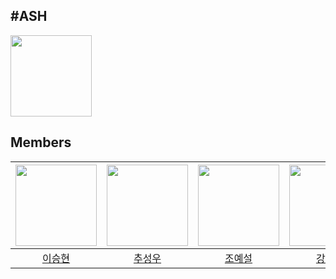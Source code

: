 ## #ASH
<img src="https://postfiles.pstatic.net/MjAyNDAzMjFfMzEg/MDAxNzEwOTk5NTgwNTY3.h4faLcMkLH2rxJOz15DYM1sKFx0utPeysbAbUfeVgbgg.UF8ELsfVaRq6dqIKHeZ3S4GkZ5HcnTqeRPBC-7hAm5wg.PNG/%EB%A1%9C%EA%B3%B5_BGX.png?type=w966" width="130" />

<br>

## Members
|<img src="https://avatars.githubusercontent.com/u/82251632?v=4"  width="130"/>|<img src="https://avatars.githubusercontent.com/u/126847458?v=4"  width="130"/>|<img src="https://avatars.githubusercontent.com/u/122879868?v=4"  width="130"/>|<img src="https://avatars.githubusercontent.com/u/128370710?v=4"  width="130"/>|
|:-:|:-:|:-:|:-:|
|[이승현](https://github.com/jamkris)|[추성우](https://github.com/chooseongwoo)|[조예설](https://github.com/choyeseol)|[강민지](https://github.com/rkdalswl718)|

